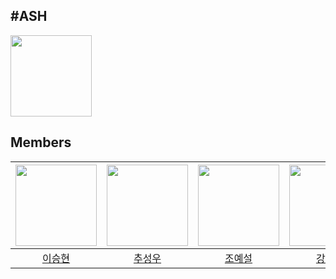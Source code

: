 ## #ASH
<img src="https://postfiles.pstatic.net/MjAyNDAzMjFfMzEg/MDAxNzEwOTk5NTgwNTY3.h4faLcMkLH2rxJOz15DYM1sKFx0utPeysbAbUfeVgbgg.UF8ELsfVaRq6dqIKHeZ3S4GkZ5HcnTqeRPBC-7hAm5wg.PNG/%EB%A1%9C%EA%B3%B5_BGX.png?type=w966" width="130" />

<br>

## Members
|<img src="https://avatars.githubusercontent.com/u/82251632?v=4"  width="130"/>|<img src="https://avatars.githubusercontent.com/u/126847458?v=4"  width="130"/>|<img src="https://avatars.githubusercontent.com/u/122879868?v=4"  width="130"/>|<img src="https://avatars.githubusercontent.com/u/128370710?v=4"  width="130"/>|
|:-:|:-:|:-:|:-:|
|[이승현](https://github.com/jamkris)|[추성우](https://github.com/chooseongwoo)|[조예설](https://github.com/choyeseol)|[강민지](https://github.com/rkdalswl718)|

